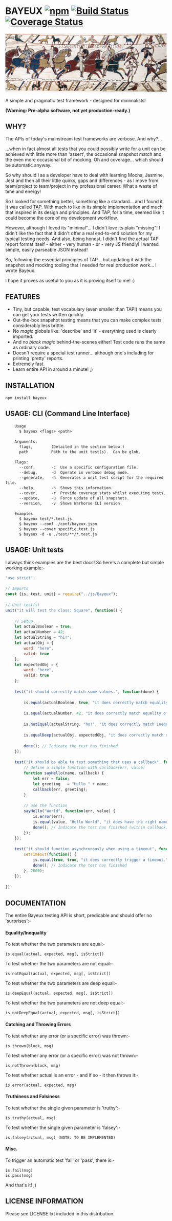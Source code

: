 # BAYEUX [![npm](https://img.shields.io/npm/v/bayeux.svg)]() [![Build Status](https://travis-ci.org/kasargeant/bayeux.svg?branch=master)](https://travis-ci.org/kasargeant/tinter)  [![Coverage Status](https://coveralls.io/repos/github/kasargeant/bayeux/badge.svg?branch=master)](https://coveralls.io/github/kasargeant/bayeux?branch=master)

![Bayeux](/docs/img/bayeux_tapestry.png)

A simple and pragmatic test framework - designed for minimalists!

**(Warning: Pre-alpha software, not yet production-ready.)**

## WHY?

The APIs of today's mainstream test frameworks are verbose.  And why?...

...when in fact almost all tests that you could possibly write for a unit can be achieved with little more than 'assert', the occasional snapshot match and the even more occasional bit of mocking.  Oh and coverage... which should be automatic anyway.

So why should I as a developer have to deal with learning Mocha, Jasmine, Jest and then all their little quirks, gaps and differences - as I move from team/project to team/project in my professional career.  What a waste of time and energy!

So I looked for something better, something like a standard... and I found it.  It was called [TAP](https://testanything.org/).  With much to like in its simple implementation and much that inspired in its design and principles.  And TAP, for a time, seemed like it could become the core of my development workflow.  

However, although I loved its "minimal"... I didn't love its plain "missing"!  I didn't like the fact that it didn't offer a real end-to-end solution for my typical testing needs. And also, being honest, I didn't find the actual TAP report format itself - either - very human - or - very JS friendly!  I wanted simple, easily parseable JSON instead!

So, following the essential principles of TAP... but updating it with the snapshot and mocking tooling that I needed for real production work... I wrote Bayeux.

I hope it proves as useful to you as it is proving itself to me! :)

## FEATURES

* Tiny, but capable, test vocabulary (even smaller than TAP!) means you can get your tests written quickly.
* Out-the-box snapshot testing means that you can make complex tests considerably less brittle.
* No *magic* globals like: 'describe' and 'it' - everything used is clearly imported. 
* And no *black magic* behind-the-scenes either!  Test code runs the same as ordinary code.
* Doesn't require a special test runner... although one's including for printing 'pretty' reports.
* Extremely fast.
* Learn entire API in around a minute! ;)


## INSTALLATION

    npm install bayeux

## USAGE: CLI (Command Line Interface)
    
```
    Usage
      $ bayeux <flags> <path>

    Arguments:
      flags,        (Detailed in the section below.)
      path          Path to the unit test(s).  Can be glob.

    Flags:
      --conf,       -c  Use a specific configuration file.
      --debug,      -d  Operate in verbose debug mode.
      --generate,   -h  Generates a unit test script for the required file.
      --help,       -h  Shows this information.
      --cover,      -r  Provide coverage stats whilst executing tests.
      --update,     -u  Force update of all snapshots.
      --version,    -v  Shows Warhorse CLI version.

    Examples
      $ bayeux test/*.test.js
      $ bayeux --conf ./conf/bayeux.json
      $ bayeux --cover specific.test.js
      $ bayeux -d -u ./test/**/*.test.js
```

## USAGE: Unit tests

I always think examples are the best docs!  So here's a complete but simple working example:-

```javascript
"use strict";

// Imports
const {is, test, unit} = require("../js/Bayeux");

// Unit test(s)
unit("it will test the class: Square", function() {

    // Setup
    let actualBoolean = true;
    let actualNumber = 42;
    let actualString = "hi!";
    let actualObj = {
        word: "here",
        valid: true
    };
    let expectedObj = {
        word: "here",
        valid: true
    };

    test("it should correctly match some values.", function(done) {

        is.equal(actualBoolean, true, "it does correctly match equality of booleans.");

        is.equal(actualNumber, 42, "it does correctly match equality of numbers.");

        is.notEqual(actualString, "ho!", "it does correctly match inequality of strings.");

        is.equalDeep(actualObj, expectedObj, "it does correctly match deep equality of objects.");

        done(); // Indicate the test has finished
    });

    test("it should be able to test something that uses a callback", function(done) {
        // define a simple function with callback(err, value)
        function sayHello(name, callback) {
            let err = false;
            let greeting   = "Hello " + name;
            callback(err, greeting);
        }

        // use the function
        sayHello("World", function(err, value) {
            is.error(err);
            is.equal(value, "Hello World", "it does have the right name within the callback.");
            done(); // Indicate the test has finished (within callback)
        });
    });

    test("it should function asynchronously when using a timeout", function(done) {
        setTimeout(function() {
            is.equal(true, true, "it does correctly trigger a timeout.");
            done(); // Indicate the test has finished
        }, 2000);
    });

});
```

## DOCUMENTATION

The entire Bayeux testing API is short, predicable and should offer no 'surprises':-

#### Equality/Inequality

To test whether the two parameters are equal:-
    
    is.equal(actual, expected, msg[, isStrict])

To test whether the two parameters are not equal:-
    
    is.notEqual(actual, expected, msg[, isStrict])

To test whether the two parameters are deep equal:-

    is.deepEqual(actual, expected, msg[, isStrict])

To test whether the two parameters are not deep equal:-

    is.notDeepEqual(actual, expected, msg[, isStrict])

#### Catching and Throwing Errors

To test whether any error (or a specific error) was thrown:-

    is.thrown(block, msg)

To test whether any error (or a specific error) was not thrown:-

    is.notThrown(block, msg)

To test whether actual is an error - and if so - it then throws it:-
 
    is.error(actual, expected, msg)

#### Truthiness and Falsiness

To test whether the single given parameter is 'truthy':-

    is.truthy(actual, msg)

To test whether the single given parameter is 'falsey':-

    is.falsey(actual, msg) (NOTE: TO BE IMPLEMENTED)

#### Misc.

To trigger an automatic test 'fail' or 'pass', there is:-

    is.fail(msg)
    is.pass(msg)


And that's it! ;)

## LICENSE INFORMATION
 
 Please see LICENSE.txt included in this distribution.
 

